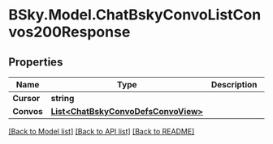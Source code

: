 # BSky.Model.ChatBskyConvoListConvos200Response

## Properties

Name | Type | Description | Notes
------------ | ------------- | ------------- | -------------
**Cursor** | **string** |  | [optional] 
**Convos** | [**List&lt;ChatBskyConvoDefsConvoView&gt;**](ChatBskyConvoDefsConvoView.md) |  | 

[[Back to Model list]](../README.md#documentation-for-models) [[Back to API list]](../README.md#documentation-for-api-endpoints) [[Back to README]](../README.md)

